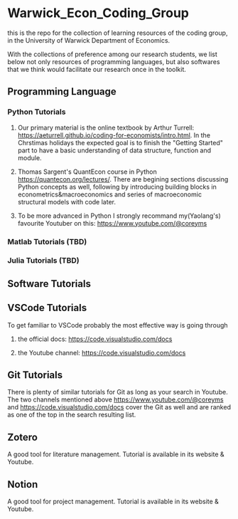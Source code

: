 # Warwick_Econ_Coding_Group
this is the repo for the collection of learning resources of the coding group, in the University of Warwick Department of Economics.

With the collections of preference among our research students, we list below not only resources of programming languages, but also softwares that we think would facilitate our research once in the toolkit.

## Programming Language

### Python Tutorials

1. Our primary material is the online textbook by Arthur Turrell: https://aeturrell.github.io/coding-for-economists/intro.html. In the Chrstimas holidays the expected goal is to finish the "Getting Started" part to have a basic understanding of data structure, function and module.

2. Thomas Sargent's QuantEcon course in Python https://quantecon.org/lectures/. There are begining sections discussing Python concepts as well, following by introducing building blocks in econometrics&macroeconomics and series of macroeconomic structural models with code later.

3. To be more advanced in Python I strongly recommand my(Yaolang's) favourite Youtuber on this: https://www.youtube.com/@coreyms

### Matlab Tutorials (TBD)

### Julia Tutorials (TBD)

## Software Tutorials

## VSCode Tutorials

To get familiar to VSCode probably the most effective way is going through 

1. the official docs: https://code.visualstudio.com/docs 

2. the Youtube channel: https://code.visualstudio.com/docs

## Git Tutorials

There is plenty of similar tutorials for Git as long as your search in Youtube. The two channels mentioned above https://www.youtube.com/@coreyms and 
https://code.visualstudio.com/docs cover the Git as well and are ranked as one of the top in the search resulting list.

## Zotero

A good tool for literature management. Tutorial is available in its website & Youtube.

## Notion

A good tool for project management. Tutorial is available in its website & Youtube.
